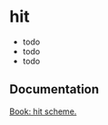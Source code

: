 # hit

- todo <br/>
- todo <br/>
- todo <br/>

## Documentation

[Book: hit scheme.](https://xray-forge.github.io/stalker-xrf-book/script_engine/schemes/hit.html)
